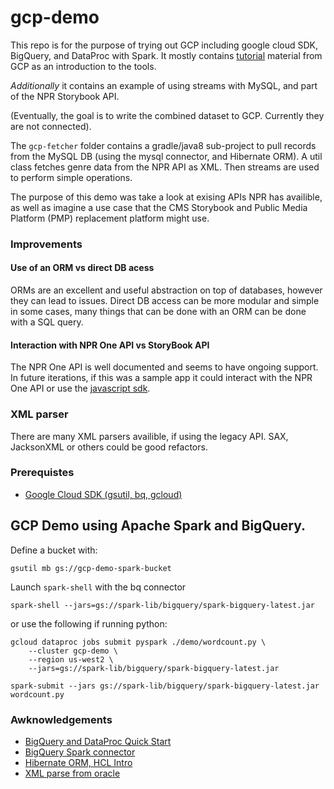 # gcp-demo
This repo is for the purpose of trying out GCP including google cloud SDK, BigQuery, and DataProc with Spark. It mostly contains [tutorial](#Awknowledgements) material from GCP as an introduction to the tools.

_Additionally_ it contains an example of using streams with MySQL, and part of the NPR Storybook API. 

(Eventually, the goal is to write the combined dataset to GCP. Currently they are not connected).

The `gcp-fetcher` folder contains a gradle/java8 sub-project to pull records from the MySQL DB (using the mysql connector, and Hibernate ORM). A util class fetches genre data from the NPR API as XML. Then streams are used to perform simple operations.

The purpose of this demo was take a look at exising APIs NPR has availible, as well as imagine a use case that the CMS Storybook and Public Media Platform (PMP) replacement platform might use.


### Improvements
#### Use of an ORM vs direct DB acess 
ORMs are an excellent and useful abstraction on top of databases, however they can lead to issues. Direct DB access can be more modular and simple in some cases, many things that can be done with an ORM can be done with a SQL query.

#### Interaction with NPR One API vs StoryBook API
The NPR One API is well documented and seems to have ongoing support. In future iterations, if this was a sample app it could interact with the NPR One API or use the [javascript sdk](https://github.com/npr/npr-one-api-js-sdk).

### XML parser
There are many XML parsers availible, if using the legacy API. SAX, JacksonXML or others could be good refactors.

### Prerequistes
- [Google Cloud SDK (gsutil, bq, gcloud)](https://cloud.google.com/sdk/install)

## GCP Demo using Apache Spark and BigQuery.
Define a bucket with: 
```
gsutil mb gs://gcp-demo-spark-bucket
```
Launch `spark-shell` with the bq connector
```
spark-shell --jars=gs://spark-lib/bigquery/spark-bigquery-latest.jar
```
or use the following if running python:
```
gcloud dataproc jobs submit pyspark ./demo/wordcount.py \
    --cluster gcp-demo \
    --region us-west2 \
    --jars=gs://spark-lib/bigquery/spark-bigquery-latest.jar
```
```
spark-submit --jars gs://spark-lib/bigquery/spark-bigquery-latest.jar wordcount.py
```

### Awknowledgements 
- [BigQuery and DataProc Quick Start](https://cloud.google.com/dataproc/docs/quickstarts)
- [BigQuery Spark connector](https://cloud.google.com/dataproc/docs/tutorials/bigquery-connector-spark-example)
- [Hibernate ORM, HCL Intro](https://grokonez.com/hibernate/hibernate-query-language-hql-java-8-mysql)
- [XML parse from oracle](https://docs.oracle.com/cd/B28359_01/appdev.111/b28394/adx_j_parser.htm#CCHBEGDD)



